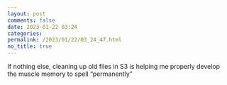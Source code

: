 ```yaml
---
layout: post
comments: false
date: 2023-01-22 03:24
categories: 
permalink: /2023/01/22/03_24_47.html
no_title: true
---
```

If nothing else, cleaning up old files in S3 is helping me properly develop the muscle memory to spell “permanently”
